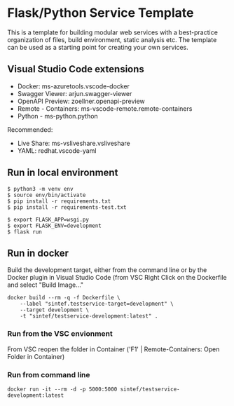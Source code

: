 # Flask/Python Service Template

This is a template for building modular web services with a
best-practice organization of files, build environment, static
analysis etc. The template can be used as a starting point for
creating your own services.

## Visual Studio Code extensions
   * Docker: ms-azuretools.vscode-docker
   * Swagger Viewer: arjun.swagger-viewer
   * OpenAPI Preview: zoellner.openapi-preview
   * Remote - Containers:  ms-vscode-remote.remote-containers
   * Python - ms-python.python
   
Recommended:
   * Live Share: ms-vsliveshare.vsliveshare
   * YAML: redhat.vscode-yaml


## Run in local environment

	$ python3 -m venv env
	$ source env/bin/activate
	$ pip install -r requirements.txt
	$ pip install -r requirements-test.txt
	
	$ export FLASK_APP=wsgi.py
	$ export FLASK_ENV=development
	$ flask run


## Run in docker

Build the development target, either from the command line or by the
Docker plugin in Visual Studio Code (from VSC Right Click on the
Dockerfile and select "Build Image..."

	docker build --rm -q -f Dockerfile \
		--label "sintef.testservice-target=development" \
		--target development \
		-t "sintef/testservice-development:latest" .


### Run from the VSC envionment

From VSC reopen the folder in Container ('F1' | Remote-Containers: Open
Folder in Container)


### Run from command line

	docker run -it --rm -d -p 5000:5000 sintef/testservice-development:latest

